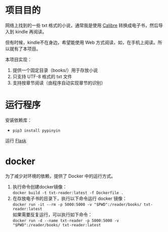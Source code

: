 # 项目目的

网络上找到的一些 txt 格式的小说，通常我是使用 [Calibre](https://calibre-ebook.com/) 转换成电子书，然后导入到 kindle 再阅读。

但有时候，kindle不在身边，希望能使用 Web 方式阅读，如，在手机上阅读。所以就有了本项目。

本项目实现：

1. 提供一个固定目录（books/）用于存放小说
2. 只支持 UTF-8 格式的 txt 文件
3. 支持按章节阅读（由程序自动实现章节的识别）

# 运行程序

安装依赖库：

* `pip3 install pypinyin`

运行 [Flask](Flask.md)

# docker

为了减少对环境的依赖，提供了 Docker 中的运行方式。

1. 执行命令创建docker镜像：<br/>
   `docker build -t txt-reader:latest -f Dockerfile .`
2. 在存放电子书的目录下，执行以下命令运行 docker 镜像：<br/>
   `docker run -it --rm -p 5000:5000 -v "$PWD":/reader/books/ txt-reader:latest`<br/>
   如果需要反复运行，可以执行如下命令：<br/>
   `docker run -d --name txt-reader -p 5000:5000 -v "$PWD":/reader/books/ txt-reader:latest`
